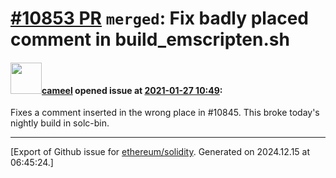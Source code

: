 # [\#10853 PR](https://github.com/ethereum/solidity/pull/10853) `merged`: Fix badly placed comment in build_emscripten.sh

#### <img src="https://avatars.githubusercontent.com/u/137030?v=4" width="50">[cameel](https://github.com/cameel) opened issue at [2021-01-27 10:49](https://github.com/ethereum/solidity/pull/10853):

Fixes a comment inserted in the wrong place in #10845. This broke today's nightly build in solc-bin.




-------------------------------------------------------------------------------



[Export of Github issue for [ethereum/solidity](https://github.com/ethereum/solidity). Generated on 2024.12.15 at 06:45:24.]
